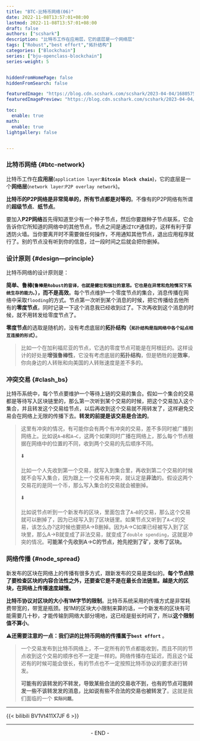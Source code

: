 ```yaml
---
title: "BTC-比特币网络(06)"
date: 2022-11-08T13:57:01+08:00
lastmod: 2022-11-08T13:57:01+08:00
draft: false
authors: ["scshark"]
description: "比特币工作在应用层，它的底层是一个网络层"
tags: ["Robust","best effort","拓扑结构"]
categories: ["Blockchain"]
series: ["bju-openclass-blockchain"]
series-weight: 5


hiddenFromHomePage: false
hiddenFromSearch: false

featuredImage: "https://blog.cdn.scshark.com/scshark/2023-04-04/16805757940288.jpg"
featuredImagePreview: "https://blog.cdn.scshark.com/scshark/2023-04-04/16805757940288.jpg"

toc:
  enable: true
math:
  enable: true
lightgallery: false


---
```



<!--more-->


### 比特币网络 {#btc-network}

比特币工作在**应用层**(`application layer`:**`Bitcoin block chain`**)，它的底层是一个**网络层**(`network layer`:`P2P overlay network`)。

**比特币的P2P网络是非常简单的，所有节点都是对等的**。不像有的P2P网络有所谓的**超级节点**、**纸节点**。


要加入**P2P网络**首先得知道至少有一个种子节点，然后你要跟种子节点联系，它会告诉你它所知道的网络中的其他节点，节点之间是通过`TCP`通信的，这样有利于穿透防火墙。当你要离开时不需要做任何操作，不用通知其他节点，退出应用程序就行了。别的节点没有听到你的信息，过一段时间之后就会把你删掉。

### 设计原则 {#design—principle}

比特币网络的设计原则是：

**简单、鲁棒(`鲁棒是Robust的音译，也就是健壮和强壮的意思。它也是在异常和危险情况下系统生存的能力。`），而不是高效**。每个节点维护一个零度节点的集合，消息传播在网络中采取`flooding`的方式。节点第一次听到某个消息的时候，把它传播给去他所有的**零度节点**，同时记录一下这个消息我已经收到过了。下次再收到这个消息的时候，就不用转发给零度节点了。

**零度节点**的选取是随机的，没有考虑底层的**拓扑结构（`拓扑结构是指网络中各个站点相互连接的形式`）**。

> 比如一个在加利福尼亚的节点，它选的零度节点可能是在阿根廷的。这样设计的好处是**增强鲁棒性**，它没有考虑底层的**拓扑结构**，但是牺牲的是**效率**，你向身边的人转账和向美国的人转账速度是差不多的。


### 冲突交易 {#clash_bs}
比特币系统中，每个节点要维护一个等待上链的交易的集合。假如一个集合的交易都是等待写入区块链里的，那么第一次听到某个交易的时候，把这个交易加入这个集合，并且转发这个交易给节点，以后再收到这个交易就不用转发了，这样避免交易会在网络上无限的传播下去。**转发的前提是该交易是合法的**。


> 这里有冲突的情况，有可能你会有两个有冲突的交易，差不多同时被广播到网络上。比如说`A→B`和`A→C`，这两个如果同时广播在网络上，那么每个节点根据在网络中的位置的不同，收到两个交易的先后顺序不同。
> 
> ⬇️
> 
> 比如一个人先收到第一个交易，就写入到集合里，再收到第二个交易的时候就不会写入集合，因为跟上一个交易有冲突，就认定是**非法**的。假设这两个交易花的是同一个币，那么写入集合的交易就会被删掉。
> 
> ⬇️
> 
> 比如说节点听到一个新发布的区块，里面包含了`A→B`的交易，那么这个交易就可以删掉了，因为已经写入到了区块链里。如果节点又听到了`A→C`的交易，该怎么办?这时候也要把A→B删掉。因为A→C如果已经被写入到了区块里，那么A→B就变成了非法交易，就变成了`double spending`，这就是冲突的情况。**可能某个先收到A→C的节点，抢先挖到了矿，发布了区块。**

### 网络传播 {#node_spread}

新发布的区块在网络上的传播有很多方式，跟新发布的交易是类似的。**每个节点除了要检查区块的内容合法性之外，还要查它是不是在最长合法链里。越是大的区块，在网络上传播速度越慢。**

**比特币协议对区块的大小有1M字节的限制**。比特币系统采用的传播方式是非常耗费带宽的，带宽是瓶颈。按1M的区块大小限制来算的话，一个新发布的区块有可能需要几十秒，才能传输到网络大部分境地，这已经是挺长时间了，所以**这个限制值不算小**。

⚠️**还需要注意的一点：我们讲的比特币网络的传播属于`best effort`** 。
> 一个交易发布到比特币网络上，不一定所有的节点都能收到，而且不同的节点收到这个交易的顺序也不一定是一样的。网络传播存在延迟，而且这个延迟有的时候可能会很长，有的节点也不一定按照比特币协议的要求进行转发。
> 
> **可能有的该转发的不转发，导致某些合法的交易收不到，也有的节点可能转发一些不该转发发的消息，比如说有些不合法的交易也被转发了**。这就是我们面临的一个 **`实际问题`**。




---


{{< bilibili BV1Vt411X7JF 6 >}}

---
<center > - END - </center>





